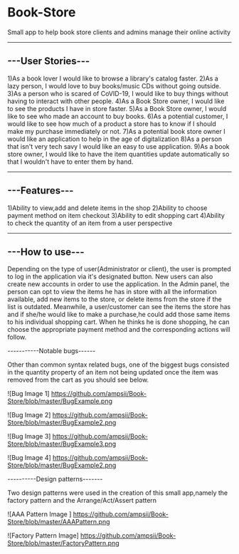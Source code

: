 # Book-Store
Small app to help book store clients and admins manage their online activity

------------------
---User Stories---
------------------

1)As a book lover I would like to browse a library's catalog faster.
2)As a lazy person, I would love to buy books/music CDs without going outside.
3)As a person who is scared of CoVID-19, I would like to buy things without having to interact with other people.
4)As a Book Store owner, I would like to see the products I have in store faster.
5)As a Book Store owner, I would like to see who made an account to buy books.
6)As a potential customer, I would like to see how much of a product a store has to know if I should make my purchase immediately or not.
7)As a potential book store owner I would like an application to help in the age of digitalization
8)As a person that isn't very tech savy I would like an easy to use application.
9)As a book store owner, I would like to have the item quantities update automatically so that I wouldn't have to enter them by hand.


--------------
---Features---
--------------

1)Ability to view,add and delete items in the shop
2)Ability to choose payment method on item checkout
3)Ability to edit shopping cart
4)Ability to check the quantity of an item from a user perspective

----------------
---How to use---
----------------

Depending on the type of user(Administrator or client), the user is prompted to log in the application via it's designated button. New users can also create new accounts in order to use the application. In the Admin panel, the person can opt to view the items he has in store with all the information available, add new items to the store, or delete items from the store if the list is outdated. Meanwhile, a user/customer can see the items the store has and if she/he would like to make a purchase,he could add those same items to his individual shopping cart. When he thinks he is done shopping, he can choose the appropriate payment method and the corresponding actions will follow.

-----------Notable bugs------

Other than common syntax related bugs, one of the biggest bugs consisted in the quantity property of an item not being updated once the item was removed from the cart as you should see below.

![Bug Image 1] https://github.com/ampsii/Book-Store/blob/master/BugExample.png

![Bug Image 2] https://github.com/ampsii/Book-Store/blob/master/BugExample2.png

![Bug Image 3] https://github.com/ampsii/Book-Store/blob/master/BugExample3.png

![Bug Image 4] https://github.com/ampsii/Book-Store/blob/master/BugExample2.png

----------Design patterns-------

Two design patterns were used in the creation of this small app,namely the factory pattern and the Arrange/Act/Assert pattern

![AAA Pattern Image ] https://github.com/ampsii/Book-Store/blob/master/AAAPattern.png

![Factory Pattern Image] https://github.com/ampsii/Book-Store/blob/master/FactoryPattern.png
